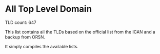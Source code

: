# All Top Level Domain

TLD count:	647

This list contains all the TLDs based on the official list from the ICAN and a backup from ORSN.

It simply compiles the available lists.
